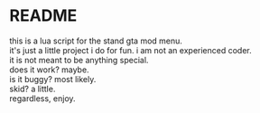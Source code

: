 # README
this is a lua script for the stand gta mod menu.  
it's just a little project i do for fun. i am not an experienced coder.  
it is not meant to be anything special.  
does it work? maybe.  
is it buggy? most likely.  
skid? a little.  
regardless, enjoy.  
